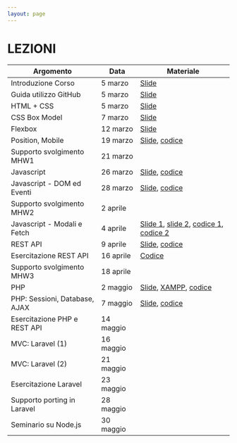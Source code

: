 ```yaml
---
layout: page
---
```


# LEZIONI

| Argomento                        | Data           | Materiale      |
|----------------------------------|----------------|------------------------------- |
| Introduzione Corso               | 5 marzo    | [Slide](https://studentiunict-my.sharepoint.com/:b:/g/personal/simone_palazzo_unict_it/EVvIyPTRVFVBoy8bc32baCABl76d-xDbMP9Xu1QJKODYTQ?e=t81JgY) |
| Guida utilizzo GitHub            | 5 marzo    | [Slide](https://studentiunict-my.sharepoint.com/:b:/g/personal/simone_palazzo_unict_it/Ebk9dIBfuIxAsu6WzJkhRmQBp2giA1UEfkGlc_kPHYgkYA?e=9whYlp) |
| HTML + CSS                       | 5 marzo    | [Slide](https://studentiunict-my.sharepoint.com/:b:/g/personal/simone_palazzo_unict_it/EanQ9JvHnv1MpddhfYUIUXYBwbLLEcz4rzEE-8e3ZXFlPw?e=52Us3g) |
| CSS Box Model                    | 7 marzo  | [Slide](https://studentiunict-my.sharepoint.com/:b:/g/personal/simone_palazzo_unict_it/EQFCKzKsighAlz_aq_qid8EBx1IiaiQU-h_Oi4JgYt9FVw?e=6UrfMf) |
| Flexbox                          | 12 marzo  | [Slide](https://studentiunict-my.sharepoint.com/:b:/g/personal/simone_palazzo_unict_it/ES5DWtVJ61dHjcBTEWORPjcB45ImkKCywmatqCCGVVPPeQ?e=eG8gGv) |
| Position, Mobile                 | 19 marzo  | [Slide](https://studentiunict-my.sharepoint.com/:b:/g/personal/simone_palazzo_unict_it/ETgFhTaxlrVBtfLS-5DvHNIBqWxiNKd8Qmr-m-kfOGzpvA?e=IhwOg5), [codice](https://studentiunict-my.sharepoint.com/:u:/g/personal/simone_palazzo_unict_it/EWGhlvWtRNFElj_Jwj-_PmAB0ctegtli6tdnCNjGKyEeYA?e=IUj75F) |
| Supporto svolgimento MHW1        | 21 marzo  | 
| Javascript                       | 26 marzo  | [Slide](https://studentiunict-my.sharepoint.com/:b:/g/personal/simone_palazzo_unict_it/ERFvZLCdFMpGg_h0ZFfnZxoBR6_4SMqJJJhNG64cyYn7BQ?e=5PnaLz), [codice](https://studentiunict-my.sharepoint.com/:u:/g/personal/simone_palazzo_unict_it/ET9rqNlqW1BBlV2zcCxJH9gBFyU3EiCEYORzkF5F2RgzXg?e=rAyusg) |
| Javascript - DOM ed Eventi       | 28 marzo  | [Slide](https://studentiunict-my.sharepoint.com/:b:/g/personal/simone_palazzo_unict_it/EQn-zWNrrYhCqvkZkfaYWswBHAmh1UvUeg6dT0_8vlkSCg?e=sxIfjN), [codice](https://studentiunict-my.sharepoint.com/:u:/g/personal/simone_palazzo_unict_it/ETRPrP_-SaJLoaCWQs2rEzcBAzCRLbWv2Q1i7KPGRfNZ0A?e=uWQy2s) |
| Supporto svolgimento MHW2        | 2 aprile  |
| Javascript - Modali e Fetch      | 4 aprile  | [Slide 1](https://studentiunict-my.sharepoint.com/:b:/g/personal/simone_palazzo_unict_it/EQ0p_V0eW7tKjkPJvxTlpFYBILj0kE-q6rCOqE0HHbYHgw?e=PUVyhW), [slide 2](https://studentiunict-my.sharepoint.com/:b:/g/personal/simone_palazzo_unict_it/EaNC44NmmIlFl9v-6B3EN3oB3kFDisIMfOKL0vWMS36Wbw?e=r55tXR), [codice 1](https://studentiunict-my.sharepoint.com/:u:/g/personal/simone_palazzo_unict_it/ET8Z1j7rPrRHkGF8XOXU_b8B5gVlTuTeT5W14923CLU0EA?e=NGj1iR), [codice 2](https://studentiunict-my.sharepoint.com/:u:/g/personal/simone_palazzo_unict_it/EeQcREyleGlNip7ctSa2uzABmxR3IM7iOHWE_BUniVL6ZA?e=YnKhA9) |
| REST API                         | 9 aprile  | [Slide](https://studentiunict-my.sharepoint.com/:b:/g/personal/simone_palazzo_unict_it/EUJsWldK6tpDvFiJXrHgGmYBRD1h0hxC3fO3H0LR3lVIbg?e=lIMlt3), [codice](https://studentiunict-my.sharepoint.com/:u:/g/personal/simone_palazzo_unict_it/EWVDey_cXUxHtyqpM64lkfYBlgvCIn4jxlVjmccvSAHPmQ?e=MRZJML) |
| Esercitazione REST API           | 16 aprile  | [Codice](https://drive.google.com/file/d/1GeJYYNwi84mcYZRuojhL7PXGYjOhaqa_/view?usp=sharing) |
| Supporto svolgimento MHW3        | 18 aprile  |
| PHP                              | 2 maggio  | [Slide](https://studentiunict-my.sharepoint.com/:b:/g/personal/simone_palazzo_unict_it/EZFCwkc-K_pEmrHGRgJt-S4BUoXyuFQ0OOn0qwrsteWgCw?e=279XWk), [XAMPP](https://studentiunict-my.sharepoint.com/:b:/g/personal/simone_palazzo_unict_it/Ed_PuclfGtdKsXMbe2wdd08BzrB3PizqNbx4q5YBRUWiFw?e=C3l0Sf), [codice](https://studentiunict-my.sharepoint.com/:u:/g/personal/simone_palazzo_unict_it/Ede7wLbkrwpHlo7tseBvr7YBHyHKvWJPqDUbf0o-K5Ov5w?e=dF95aL) |
| PHP: Sessioni, Database, AJAX    | 7 maggio  | [Slide](https://studentiunict-my.sharepoint.com/:b:/g/personal/simone_palazzo_unict_it/ETViriNzJzhLuS7wlSHwEFwBX53BE5XqF0EtaLv7TUV5Fw?e=3uTEOA), [codice](https://studentiunict-my.sharepoint.com/:u:/g/personal/simone_palazzo_unict_it/EbnILIvX6lNKts1e5YrfYJEBukbbaL4p4SV-NkMiDnuNgg?e=uGRj7f) |
| Esercitazione PHP e REST API     | 14 maggio  |
| MVC: Laravel (1)                 | 16 maggio  |
| MVC: Laravel (2)                 | 21 maggio  |
| Esercitazione Laravel            | 23 maggio  |
| Supporto porting in Laravel      | 28 maggio |
| Seminario su Node.js             | 30 maggio  |
